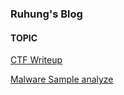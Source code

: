 ### Ruhung's Blog

#### TOPIC

[CTF Writeup](RuhungLee.github.io/ctf/index.md)

[Malware Sample analyze](RuhungLee.github.io/malware/index.md)
